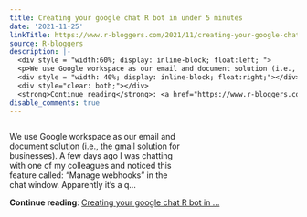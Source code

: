 ```yaml
---
title: Creating your google chat R bot in under 5 minutes
date: '2021-11-25'
linkTitle: https://www.r-bloggers.com/2021/11/creating-your-google-chat-r-bot-in-under-5-minutes/
source: R-bloggers
description: |-
  <div style = "width:60%; display: inline-block; float:left; ">
  <p>We use Google workspace as our email and document solution (i.e., the gmail solution for businesses). A few days ago I was chatting with one of my colleagues and noticed this feature called: “Manage webhooks” in the chat window. Apparently it’s a q...</p></div>
  <div style = "width: 40%; display: inline-block; float:right;"></div>
  <div style="clear: both;"></div>
  <strong>Continue reading</strong>: <a href="https://www.r-bloggers.com/2021/11/creating-your-google-chat-r-bot-in-under-5-minutes/">Creating your google chat R bot in ...
disable_comments: true
---
```

<div style = "width:60%; display: inline-block; float:left; ">
<p>We use Google workspace as our email and document solution (i.e., the gmail solution for businesses). A few days ago I was chatting with one of my colleagues and noticed this feature called: “Manage webhooks” in the chat window. Apparently it’s a q...</p></div>
<div style = "width: 40%; display: inline-block; float:right;"></div>
<div style="clear: both;"></div>
<strong>Continue reading</strong>: <a href="https://www.r-bloggers.com/2021/11/creating-your-google-chat-r-bot-in-under-5-minutes/">Creating your google chat R bot in ...